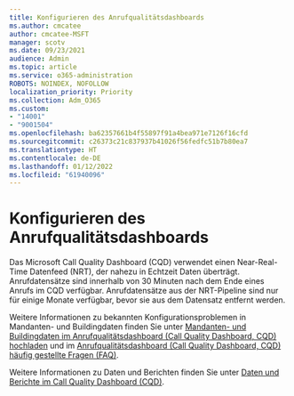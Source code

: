 ```yaml
---
title: Konfigurieren des Anrufqualitätsdashboards
ms.author: cmcatee
author: cmcatee-MSFT
manager: scotv
ms.date: 09/23/2021
audience: Admin
ms.topic: article
ms.service: o365-administration
ROBOTS: NOINDEX, NOFOLLOW
localization_priority: Priority
ms.collection: Adm_O365
ms.custom:
- "14001"
- "9001504"
ms.openlocfilehash: ba62357661b4f55897f91a4bea971e7126f16cfd
ms.sourcegitcommit: c26373c21c837937b41026f56fedfc51b7b80ea7
ms.translationtype: HT
ms.contentlocale: de-DE
ms.lasthandoff: 01/12/2022
ms.locfileid: "61940096"
---
```

# <a name="configuring-the-call-quality-dashboard"></a>Konfigurieren des Anrufqualitätsdashboards

Das Microsoft Call Quality Dashboard (CQD) verwendet einen Near-Real-Time Datenfeed (NRT), der nahezu in Echtzeit Daten überträgt. Anrufdatensätze sind innerhalb von 30 Minuten nach dem Ende eines Anrufs im CQD verfügbar. Anrufdatensätze aus der NRT-Pipeline sind nur für einige Monate verfügbar, bevor sie aus dem Datensatz entfernt werden.

Weitere Informationen zu bekannten Konfigurationsproblemen in Mandanten- und Buildingdaten finden Sie unter [Mandanten- und Buildingdaten im Anrufqualitätsdashboard (Call Quality Dashboard, CQD) hochladen](https://docs.microsoft.com/microsoftteams/cqd-upload-tenant-building-data) und im [Anrufqualitätsdashboard (Call Quality Dashboard, CQD) häufig gestellte Fragen (FAQ)](https://docs.microsoft.com/microsoftteams/cqd-frequently-asked-questions).

Weitere Informationen zu Daten und Berichten finden Sie unter [Daten und Berichte im Call Quality Dashboard (CQD)](https://docs.microsoft.com/microsoftteams/cqd-data-and-reports).